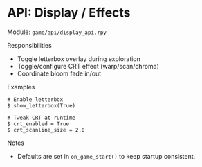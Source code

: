 # API: Display / Effects

Module: `game/api/display_api.rpy`

Responsibilities
- Toggle letterbox overlay during exploration
- Toggle/configure CRT effect (warp/scan/chroma)
- Coordinate bloom fade in/out

Examples
```renpy
# Enable letterbox
$ show_letterbox(True)

# Tweak CRT at runtime
$ crt_enabled = True
$ crt_scanline_size = 2.0
```

Notes
- Defaults are set in `on_game_start()` to keep startup consistent.

